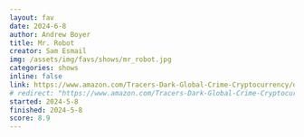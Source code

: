 ```yaml
---
layout: fav
date: 2024-6-8
author: Andrew Boyer
title: Mr. Robot
creator: Sam Esmail
img: /assets/img/favs/shows/mr_robot.jpg
categories: shows
inline: false
link: https://www.amazon.com/Tracers-Dark-Global-Crime-Cryptocurrency/dp/0385548095
# redirect: "https://www.amazon.com/Tracers-Dark-Global-Crime-Cryptocurrency/dp/0385548095"
started: 2024-5-8
finished: 2024-5-8
score: 8.9
---
```

